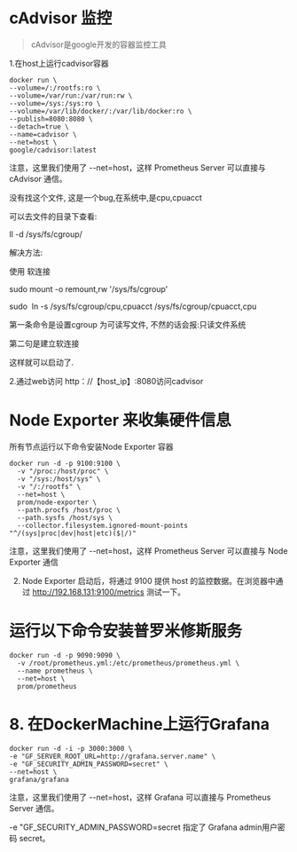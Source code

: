 # cAdvisor 监控
> cAdvisor是google开发的容器监控工具

1.在host上运行cadvisor容器

```shell
docker run \
--volume=/:/rootfs:ro \
--volume=/var/run:/var/run:rw \
--volume=/sys:/sys:ro \
--volume=/var/lib/docker/:/var/lib/docker:ro \
--publish=8080:8080 \
--detach=true \
--name=cadvisor \
--net=host \
google/cadvisor:latest
 ```
 注意，这里我们使用了 --net=host，这样 Prometheus Server 可以直接与 cAdvisor 通信。
 
 没有找这个文件, 这是一个bug,在系统中,是cpu,cpuacct

可以去文件的目录下查看:

ll -d /sys/fs/cgroup/

解决方法:

使用 软连接

sudo mount -o remount,rw '/sys/fs/cgroup'

sudo  ln -s /sys/fs/cgroup/cpu,cpuacct /sys/fs/cgroup/cpuacct,cpu

第一条命令是设置cgroup 为可读写文件, 不然的话会报:只读文件系统

第二句是建立软连接

这样就可以启动了.

 
 2.通过web访问  http：//【host_ip】:8080访问cadvisor
 
 
 
 
# Node Exporter 来收集硬件信息

所有节点运行以下命令安装Node Exporter 容器
```
docker run -d -p 9100:9100 \
  -v "/proc:/host/proc" \
  -v "/sys:/host/sys" \
  -v "/:/rootfs" \
  --net=host \
  prom/node-exporter \
  --path.procfs /host/proc \
  --path.sysfs /host/sys \
  --collector.filesystem.ignored-mount-points "^/(sys|proc|dev|host|etc)($|/)"
  ```
  注意，这里我们使用了 --net=host，这样 Prometheus Server 可以直接与 Node Exporter 通信
  
  2. Node Exporter 启动后，将通过 9100 提供 host 的监控数据。在浏览器中通过 http://192.168.131:9100/metrics 测试一下。
  
  
#  运行以下命令安装普罗米修斯服务
```shell
docker run -d -p 9090:9090 \
  -v /root/prometheus.yml:/etc/prometheus/prometheus.yml \
  --name prometheus \
  --net=host \
  prom/prometheus
```

# 8. 在DockerMachine上运行Grafana

```sehll
docker run -d -i -p 3000:3000 \
-e "GF_SERVER_ROOT_URL=http://grafana.server.name" \
-e "GF_SECURITY_ADMIN_PASSWORD=secret" \
--net=host \
grafana/grafana
```
注意，这里我们使用了 --net=host，这样 Grafana 可以直接与 Prometheus Server 通信。

-e "GF_SECURITY_ADMIN_PASSWORD=secret 指定了 Grafana admin用户密码 secret。
